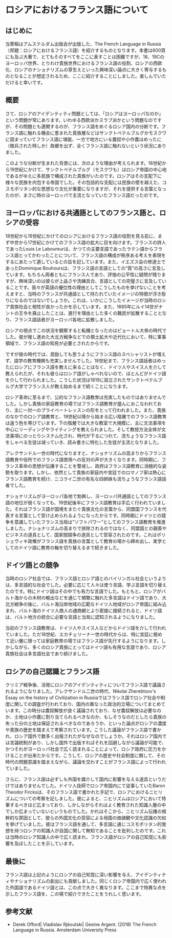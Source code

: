 # ロシアにおけるフランス語について

## はじめに

当寄稿はアムステルダム出版会が出版した、The French Language in Russia（邦題：ロシアにおけるフランス語）を紹介するものとなります。本書は600頁にも及ぶ大著で、とてもそのすべてをここに表すことは困難ですが、18、19Cのヨーロッパ世界、とりわけ貴族世界におけるフランス語の役割、ロシアの西欧化、ロシアのナショナリズムの芽生えといった興味深い論点に大きく寄与するものとなることが想定されるため、ここに紹介することにしました。楽しんでいただけると幸いです。

## 概要

さて、ロシアのアイデンティティ問題としては、「ロシアはヨーロッパなのか」という問題が常にあります。いわゆる西欧派かスラブ派かという問題なのですが、その問題とも連関するのが、フランス語をめぐるロシア国内の分断です。フランス語に触れる機会に恵まれた貴族層などはサンクトペテルブルグかモスクワに固まっていてフランス語に堪能、一方で地方にいる農奴や小作農はめったに（徴兵された時しか）故郷を出ず、全くフランス語に触れないという状況にありました。

このような分断が生まれた背景には、次のような理由が考えられます。18世紀から19世紀にかけて、サンクトペテルブルグ（モスクワも）はロシア帝国の中心地であるがゆえに多民族で構成された貴族がいたのです。ロシアはその支配下に様々な民族を内包する帝国でした。その包括的な支配には民族の壁を越えた、コスモポリタン的な思想なり文化が重要になりますが、それを提供する言葉となったのが、まさに時のヨーロッパで主流となっていたフランス語だったのです。

## ヨーロッパにおける共通語としてのフランス語と、ロシアの受容

18世紀から19世紀にかけてのロシアにおけるフランス語の役割を見る前に、まず中世から17世紀にかけてのフランス語の拡大に目を向けます。フランスの詩人であったLouis Le Laboureurは、かつての主要言語であったラテン語からフランス語とってかわったことについて、フランス語の構成が秩序ある考えを表現をするにあたって適しているとの旨を記しています。また、イエズス会の修道士であったDominique Bouhoursは、フランス語の言語としての“質”の高さに言及しています。もちろん両者ともにフランス人であり、評価の公平性に疑問が残りますが、興味深いのは彼らが上品さや洗練具合、言語としての完璧さに言及していることです。我々が英語の優位性の理由としてこうしたものを挙げないことを考えますと、当時のフランスが共通語として持たれていたイメージの特徴が浮き彫りになるのではないでしょうか。これは、いかにこうしたイメージが当時のロシア貴族社会と相性が良かったかを示しています。また、1685年にルイ14世がナントの王令を廃止したことは、進行を理由とした多くの難民が拡散することとなり、フランス語話者がヨーロッパ各地に拡散しました。

ロシアの視点でこの状況を観察すると転機となったのはピョートル大帝の時代でした。彼が推し進めた大北方戦争などでの領土拡大や近代化において、特に軍事領域で、フランス語の知見が必要とされたからです。

ですが彼の時代では、奨励しても思うようにフランス語のスペシャリストが増えず、語学の教育機関も充実しませんでした。18世紀まで、フランス語話者はめったにロシアにフランス語を教えに来ることはなく、ドイツ人やスイス人を介して教えられたが、それも彼らはロシア語がしゃべれないので、ほとんどがドイツ語を介して行わられました。こうした状況は1819に設立されたサンクトペテルブルグ大学でフランス人が教え始めるまで続くことになります。

ロシア革命に至るまで、公的なフランス語教育は充実したものではありませんでした。しかし貴族の家庭教育の場ではフランス語教育が盛んにおこなわれており、主に一対一のプライベートレッスンの形をとって行われました。また、貴族のなかでのロシア語教育と、19世紀以降から始まる広い階層でのフランス語教育は違う色を帯びています。下の階層では大きな教室で大規模に、主に文法事項を中心にリーディングやライティングを教えられました。そして教授方法全体が文法事項にのっとりシステム化され、時代が下るにつれて、流ちょうなフランス語をしゃべる生徒は減っていき、読み書きに特化した生徒が主流となりました。

アレクサンドル一世の時代になりますと、ナショナリズムの高まりからフランス語教育や役所でのフランス語使用への反対の声が大きくなります。同時期に、フランス革命の思想が伝播することを警戒し、政府はフランス語教育に消極的な姿勢を取ります。しかし、依然として貴族の家庭内や宮廷でのロマノフ家は熱心にフランス語教育を続け、ニコライ二世の有名な四姉妹も流ちょうなフランス語話者でした。

ナショナリズムがヨーロッパ各地で勃興し、ヨーロッパ共通語としてのフランス語の地位が弱くなっても、19世紀後半にフランス語教育は手広く行われていました。それはフランス語が国境をまたぐ貴族文化の言葉から、同盟国フランスを代表する言葉として受け止められるようになったからです。同時期にドイツとの競争を意識していたフランス当局は”ソフトパワー”としてのフランス語教育を推進しました。ナショナリズムの高まりで排除されるのではなく、同盟国との親善やビジネスの道具として、国家間競争の道具として受容されたのです。これはボリシェヴィキ政権がフランス語を貴族の言葉として教育の場から締め出し、実学としてのドイツ語に教育の軸を切り替えるまで続きました。

## ドイツ語との競争

当時のロシア社会では、フランス語とロシア語とのバイリンガル社会というよりは、多言語的な社会でした。必要に応じて人々は使う言語、学ぶ言語を切り替えたのです。特にドイツ語はその中でも有力な言語でした。もともと、ロシアがバルト海からの木材の輸出などを通じて頻繁に触れた多言語はドイツ語であり、大北方戦争の後に、バルト海沿岸地域の広範なドイツ人地域がロシア帝国に組み込まれ、バルト海のドイツ人商人の通商網とより密接に接続されると、ドイツ語は、バルト地方の統合に必要な言語と当局に認知されるようになりました。

当初のフランス語教育は、ドイツ人やスイス人などからドイツ語を介して行われていました。ただ18世紀、エカチェリーナ一世の時代からは、特に宮廷に極めて近い層に限っては家庭教育の場ではフランス語が先行するようになります。しかしながら、多くのロシア貴族にとってはドイツ語も有用な言語であり、ロシア貴族社会は多言語社会であり続けました。

## ロシアの自己認識とフランス語

クリミア戦争後、活発にロシアのアイデンティティについてフランス語で議論されるようになりました。アレクサンドル二世の時代、Nikolai Zherebtsov's Essay on the history of Civilization in Russiaではフランス語でロシア社会や制度に関しての調査が行われており、国内の異なった政治的立場についてまとめています。この時分は農奴解放が良く議論されており、なぜ農奴解放は必要なのか、土地は小作農に割り当てられるべきなのか、もしそうなのだとしたら貴族の失った分の土地は保証されるべきなのであろうか、といった論点がロシアの濃度や貴族の歴史を踏まえて考察されています。こうした議論がフランス語で書かれ、ロシア国外で数多く出版されたがなぜなのでしょうか。それはロシア国内では言論統制があり、しかし国外で出版すればそれを回避しながら議論が可能で、かつそれがヨーロッパ社会で広く読まれることによって、ロシア政府に圧力をかけることが出来たからです。こうして、ロシアの歴史や社会制度に関して、その時代の問題意識を踏まえながら、議論を交わすことがフランス語によって行われていました。

さらに、フランス語は必ずしも外国を媒介して国内に影響を与える道具というだけではありませんでした。ドイツ人技師でロシア帝国内にて従事していたBaron Theodor Fircksは、そのフランス語で書かれた手記で、ロシアにおけるニヒリズムについての考察を記しました。彼によると、ニヒリズムはロシアにおいて特筆するべきほど広まっており、しかしながらそれはよく教育された知識人層の中でしか広まっていないというものでした。かれはそこから、ニヒリズム伝播の根幹的な原因として、彼らの外国文化の受容による母国の価値観や文化認識の欠如を挙げていました。彼はフランス語を通して、多言語に通じコスモポリタン的発想を持つロシアの知識人が自国に関して無知であることを批判したのです。これは当時のロシア知識人の中で広く読まれ、フランス語がロシアの自己知覚にも影響を及ぼしたことを示しています。

## 最後に

フランス語は上記のようにロシアの自己知覚に深い影響を与え、アイデンティティやナショナリズムの創出にも貢献しました。同じくロシア帝国内で広く使われた外国語であるドイツ語とは、この点で大きく異なります。ここまで特異な点を示したフランス語を、この場で紹介できたことをうれしく思います。

## 参考文献

- Derek Offord| Vladislav Rjéoutski| Gesine Argent. (2018)  The French Language in Russia. Amsterdam University Press
